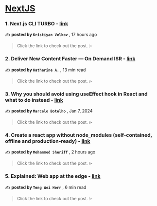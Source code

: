 
<h1><a href=https://medium.com/tag/nextjs/recommended target="_blank" rel="noopener noreferrer">NextJS</a></h1>
<h3>1. Next.js CLI TURBO - <a href=https://medium.com/stackademic/next-js-cli-turbo-f0b6cf768136?source=tag_recommended_feed---------0-84----------nextjs----------031c8455_4106_4e7d_a6bf_772ef681eaa1------- target="_blank" rel="noopener noreferrer">link</a></h3>

✍️ **posted by `Kristiyan Velkov`** <date> , 17 hours ago</date>

<blockquote>Click the link to check out the post. ⌲</blockquote>

<h3>2. Deliver New Content Faster — On Demand ISR - <a href=https://medium.com/stackademic/on-demand-incremental-static-regeneration-3aac500641d8?source=tag_recommended_feed---------1-107----------nextjs----------031c8455_4106_4e7d_a6bf_772ef681eaa1------- target="_blank" rel="noopener noreferrer">link</a></h3>

✍️ **posted by `Katharine A.`** <date> , 13 min read</date>

<blockquote>Click the link to check out the post. ⌲</blockquote>

<h3>3. Why you should avoid using useEffect hook in React and what to do instead - <a href=https://medium.com/stackademic/why-you-should-avoid-using-useeffect-hook-in-react-and-what-to-do-instead-740660e33420?source=tag_recommended_feed---------2-85----------nextjs----------031c8455_4106_4e7d_a6bf_772ef681eaa1------- target="_blank" rel="noopener noreferrer">link</a></h3>

✍️ **posted by `Marcelo Botelho`** <date> , Jan 7, 2024</date>

<blockquote>Click the link to check out the post. ⌲</blockquote>

<h3>4. Create a react app without node_modules (self-contained, offline and production-ready) - <a href=https://medium.com/@msheriffusa/create-a-react-app-without-node-modules-and-self-contained-offline-and-production-ready-f0840e5e77b5?source=tag_recommended_feed---------3-84----------nextjs----------031c8455_4106_4e7d_a6bf_772ef681eaa1------- target="_blank" rel="noopener noreferrer">link</a></h3>

✍️ **posted by `Mohammed Sheriff`** <date> , 2 hours ago</date>

<blockquote>Click the link to check out the post. ⌲</blockquote>

<h3>5. Explained: Web app at the edge - <a href=https://medium.com/gitconnected/explained-web-app-at-the-edge-fb391985a0a5?source=tag_recommended_feed---------4-107----------nextjs----------031c8455_4106_4e7d_a6bf_772ef681eaa1------- target="_blank" rel="noopener noreferrer">link</a></h3>

✍️ **posted by `Teng Wei Herr`** <date> , 6 min read</date>

<blockquote>Click the link to check out the post. ⌲</blockquote>

